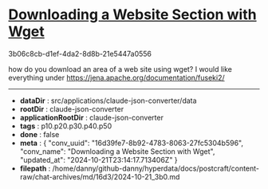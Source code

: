 # [Downloading a Website Section with Wget](https://claude.ai/chat/16d39fe7-8b92-4783-8063-27fc5304b596)

3b06c8cb-d1ef-4da2-8d8b-21e5447a0556

how do you download an area of a web site using wget? I would like everything under https://jena.apache.org/documentation/fuseki2/

---

* **dataDir** : src/applications/claude-json-converter/data
* **rootDir** : claude-json-converter
* **applicationRootDir** : claude-json-converter
* **tags** : p10.p20.p30.p40.p50
* **done** : false
* **meta** : {
  "conv_uuid": "16d39fe7-8b92-4783-8063-27fc5304b596",
  "conv_name": "Downloading a Website Section with Wget",
  "updated_at": "2024-10-21T23:14:17.713406Z"
}
* **filepath** : /home/danny/github-danny/hyperdata/docs/postcraft/content-raw/chat-archives/md/16d3/2024-10-21_3b0.md